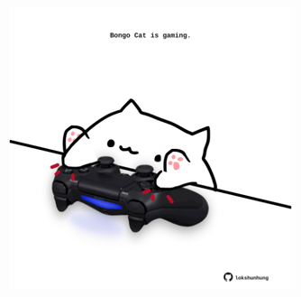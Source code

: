 <!-- built at 31/12/2024, 01:27:39 UTC -->
<p align="center">
  <img width="500" height="500" src="./ReadmeImage.svg">
</p>
